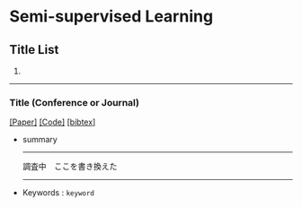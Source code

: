 # Semi-supervised Learning

## Title List

1. [](#)

---

### Title (Conference or Journal)

[[Paper]]()
[[Code]]()
[[bibtex]]()

- summary  
    ***
    調査中　ここを書き換えた
    ***
- Keywords : `keyword`
